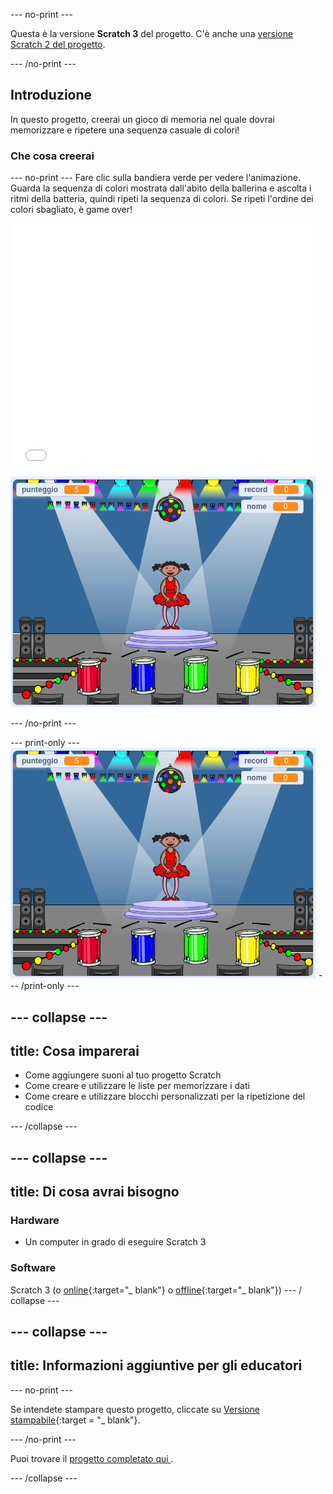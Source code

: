 \--- no-print \---

Questa è la versione **Scratch 3** del progetto. C'è anche una [versione Scratch 2 del progetto](https://projects.raspberrypi.org/en/projects/memory-scratch2).

\--- /no-print \---

## Introduzione

In questo progetto, creerai un gioco di memoria nel quale dovrai memorizzare e ripetere una sequenza casuale di colori!

### Che cosa creerai

\--- no-print \--- Fare clic sulla bandiera verde per vedere l'animazione. Guarda la sequenza di colori mostrata dall'abito della ballerina e ascolta i ritmi della batteria, quindi ripeti la sequenza di colori. Se ripeti l'ordine dei colori sbagliato, è game over!

<div class="scratch-preview">
  <iframe allowtransparency="true" width="485" height="402" src="//scratch.mit.edu/projects/embed/284452634/?autostart=false" frameborder="0" allowfullscreen scrolling="no" mark="crwd-mark"></iframe> <img src="images/screenshot.png" />
</div>

\--- /no-print \---

\--- print-only \--- ![screenshot of finished game](images/screenshot.png) \--- /print-only \---

## \--- collapse \---

## title: Cosa imparerai

+ Come aggiungere suoni al tuo progetto Scratch
+ Come creare e utilizzare le liste per memorizzare i dati
+ Come creare e utilizzare blocchi personalizzati per la ripetizione del codice

\--- /collapse \---

## \--- collapse \---

## title: Di cosa avrai bisogno

### Hardware

+ Un computer in grado di eseguire Scratch 3

### Software

Scratch 3 (o [online](https://rpf.io/scratchon){:target="_ blank"} o [offline](https://rpf.io/scratchoff){:target="_ blank"}) \--- / collapse \---

## \--- collapse \---

## title: Informazioni aggiuntive per gli educatori

\--- no-print \---

Se intendete stampare questo progetto, cliccate su [Versione stampabile](https://projects.raspberrypi.org/en/projects/memory/print){:target = "_ blank"}.

\--- /no-print \---

Puoi trovare il [progetto completato qui ](http://rpf.io/p/en/memory-get).

\--- /collapse \---